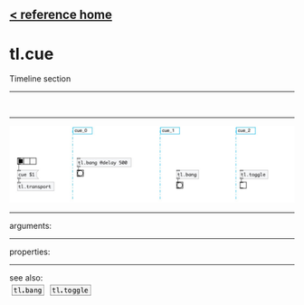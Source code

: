 [< reference home](index.html)
---

# tl.cue


Timeline section

---

<br>


---


![example](examples/tl.cue-example.jpg)

---
arguments:


---
properties:


---
see also:<br>
[![tl.bang](img/object_tl.bang.png)](tl.bang.html)
[![tl.toggle](img/object_tl.toggle.png)](tl.toggle.html)
